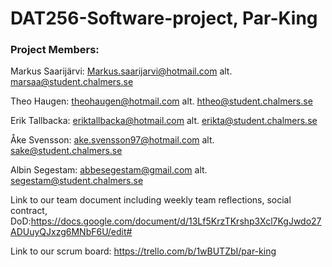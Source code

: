 # DAT256-Software-project, Par-King

### Project Members:

Markus Saarijärvi: Markus.saarijarvi@hotmail.com 	alt. marsaa@student.chalmers.se

Theo Haugen: theohaugen@hotmail.com 		alt. htheo@student.chalmers.se

Erik Tallbacka: eriktallbacka@hotmail.com 		alt. erikta@student.chalmers.se

Åke Svensson: ake.svensson97@hotmail.com 	alt. sake@student.chalmers.se

Albin Segestam: abbesegestam@gmail.com 	alt. segestam@student.chalmers.se


Link to our team document including weekly team reflections, social contract, DoD:https://docs.google.com/document/d/13Lf5KrzTKrshp3Xcl7KgJwdo27ADUuyQJxzg6MNbF6U/edit#

Link to our scrum board: https://trello.com/b/1wBUTZbI/par-king
